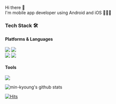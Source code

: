 Hi there 🤗 <br>
I'm mobile app developer using Android and iOS 👩🏻‍💻 <br>

### Tech Stack 🛠 <br>
#### Platforms & Languages <br>
<img src="https://img.shields.io/badge/Android-3DDC84?style=flat-square&logo=Android&logoColor=white"/> <img src="https://img.shields.io/badge/iOS-000000?style=flat-square&logo=iOS&logoColor=white"/> <br>
<img src="https://img.shields.io/badge/Java-007396?style=flat-square&logo=Java&logoColor=white"/> <img src="https://img.shields.io/badge/Swift-F05138?style=flat-square&logo=Swift&logoColor=white"/> <br>
#### Tools <br>
<img src="https://img.shields.io/badge/Firebase-FFCA28?style=flat-square&logo=Firebase&logoColor=white"/>

![min-kyoung's github stats](https://github-readme-stats.vercel.app/api?username=min-kyoung&show_icons=true)

[![Hits](https://hits.seeyoufarm.com/api/count/incr/badge.svg?url=https%3A%2F%2Fgithub.com%2FAlpoxDev)](https://hits.seeyoufarm.com)
